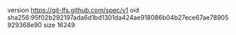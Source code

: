 version https://git-lfs.github.com/spec/v1
oid sha256:95f02b292197ada6d1bd1301da424ae918086b04b27ece67ae78905929368e90
size 16249
